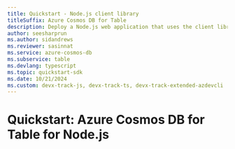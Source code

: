 ```yaml
---
title: Quickstart - Node.js client library
titleSuffix: Azure Cosmos DB for Table
description: Deploy a Node.js web application that uses the client library to interact with Azure Cosmos DB for Table data in this quickstart.
author: seesharprun
ms.author: sidandrews
ms.reviewer: sasinnat
ms.service: azure-cosmos-db
ms.subservice: table
ms.devlang: typescript
ms.topic: quickstart-sdk
ms.date: 10/21/2024
ms.custom: devx-track-js, devx-track-ts, devx-track-extended-azdevcli
---
```


# Quickstart: Azure Cosmos DB for Table for Node.js
